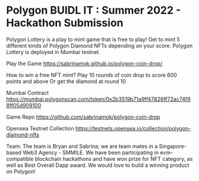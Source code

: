 # Polygon BUIDL IT : Summer 2022 - Hackathon Submission

Polygon Lottery is a play to mint game that is free to play! Get to mint 5 different kinds of Polygon Diamond NFTs depending on your score. Polygon Lottery is deployed in Mumbai testnet.

Play the Game https://sabrinamok.github.io/polygon-coin-drop/

How to win a free NFT mint?
Play 10 rounds of coin drop to score 600 points and above
Or get the diamond at round 10

Mumbai Contract https://mumbai.polygonscan.com/token/0x2b3519b71a9ff47826ff72ac74f98ff05d909100

Game Repo https://github.com/sabrinamok/polygon-coin-drop

Opensea Testnet Collection https://testnets.opensea.io/collection/polygon-diamond-nfts

Team:
The team is Bryan and Sabrina; we are team mates in a Singapore-based Web3 Agency - SMMILE. We have been participating in evm-compatible blockchain hackathons and have won prize for NFT category, as well as Best Overall Dapp award. We would love to build a winning product on Polygon!

